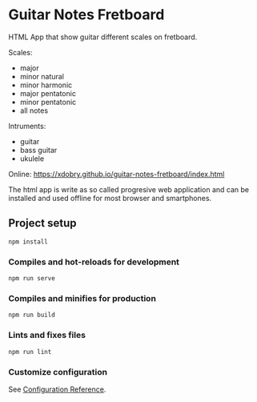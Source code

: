 # Guitar Notes Fretboard

HTML App that show guitar different scales on fretboard.

Scales:
  * major
  * minor natural
  * minor harmonic
  * major pentatonic
  * minor pentatonic
  * all notes

Intruments:
  * guitar
  * bass guitar
  * ukulele

Online: https://xdobry.github.io/guitar-notes-fretboard/index.html

The html app is write as so called progresive web application and can be installed
and used offline for most browser and smartphones.

## Project setup
```
npm install
```

### Compiles and hot-reloads for development
```
npm run serve
```

### Compiles and minifies for production
```
npm run build
```

### Lints and fixes files
```
npm run lint
```

### Customize configuration
See [Configuration Reference](https://cli.vuejs.org/config/).
